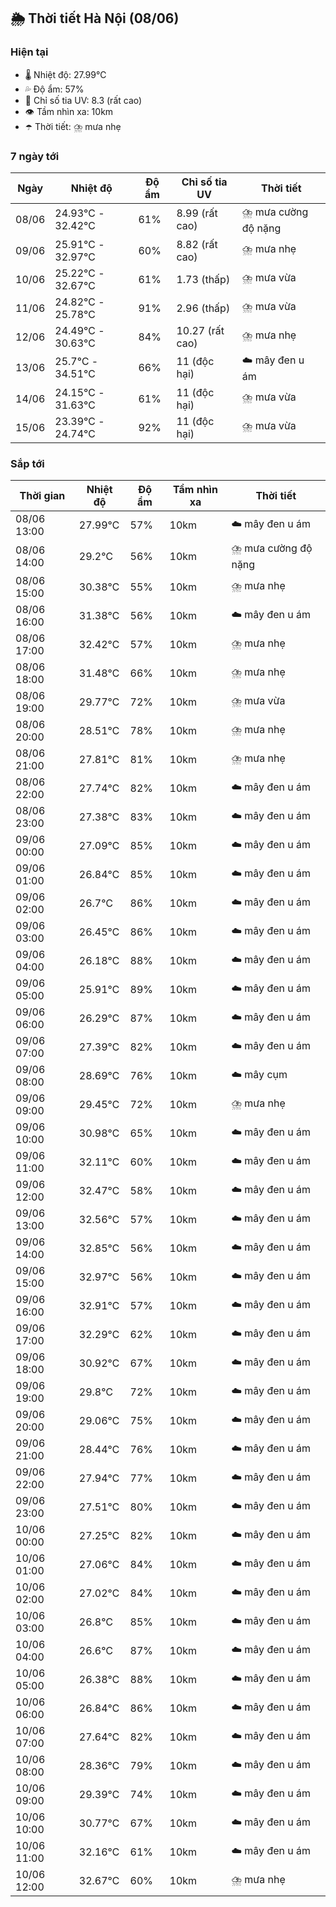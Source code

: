 ## 🌦️ Thời tiết Hà Nội (08/06)

### Hiện tại

- 🌡️ Nhiệt độ: 27.99℃
- 💦 Độ ẩm: 57%
- 🌟 Chỉ số tia UV: 8.3 (rất cao)
- 👁️ Tầm nhìn xa: 10km
- ☂️ Thời tiết: ⛈️ mưa nhẹ

### 7 ngày tới

| Ngày | Nhiệt độ | Độ ẩm | Chỉ số tia UV | Thời tiết |
| --- | --- | --- | --- | --- |
| 08/06 | 24.93℃ - 32.42℃ | 61% | 8.99 (rất cao) | ⛈️ mưa cường độ nặng |
| 09/06 | 25.91℃ - 32.97℃ | 60% | 8.82 (rất cao) | ⛈️ mưa nhẹ |
| 10/06 | 25.22℃ - 32.67℃ | 61% | 1.73 (thấp) | ⛈️ mưa vừa |
| 11/06 | 24.82℃ - 25.78℃ | 91% | 2.96 (thấp) | ⛈️ mưa vừa |
| 12/06 | 24.49℃ - 30.63℃ | 84% | 10.27 (rất cao) | ⛈️ mưa nhẹ |
| 13/06 | 25.7℃ - 34.51℃ | 66% | 11 (độc hại) | ☁️ mây đen u ám |
| 14/06 | 24.15℃ - 31.63℃ | 61% | 11 (độc hại) | ⛈️ mưa vừa |
| 15/06 | 23.39℃ - 24.74℃ | 92% | 11 (độc hại) | ⛈️ mưa vừa |

### Sắp tới

| Thời gian | Nhiệt độ | Độ ẩm | Tầm nhìn xa | Thời tiết |
| --- | --- | --- | --- | --- |
| 08/06 13:00 | 27.99℃ | 57% | 10km | ☁️ mây đen u ám |
| 08/06 14:00 | 29.2℃ | 56% | 10km | ⛈️ mưa cường độ nặng |
| 08/06 15:00 | 30.38℃ | 55% | 10km | ⛈️ mưa nhẹ |
| 08/06 16:00 | 31.38℃ | 56% | 10km | ☁️ mây đen u ám |
| 08/06 17:00 | 32.42℃ | 57% | 10km | ⛈️ mưa nhẹ |
| 08/06 18:00 | 31.48℃ | 66% | 10km | ⛈️ mưa nhẹ |
| 08/06 19:00 | 29.77℃ | 72% | 10km | ⛈️ mưa vừa |
| 08/06 20:00 | 28.51℃ | 78% | 10km | ⛈️ mưa nhẹ |
| 08/06 21:00 | 27.81℃ | 81% | 10km | ⛈️ mưa nhẹ |
| 08/06 22:00 | 27.74℃ | 82% | 10km | ☁️ mây đen u ám |
| 08/06 23:00 | 27.38℃ | 83% | 10km | ☁️ mây đen u ám |
| 09/06 00:00 | 27.09℃ | 85% | 10km | ☁️ mây đen u ám |
| 09/06 01:00 | 26.84℃ | 85% | 10km | ☁️ mây đen u ám |
| 09/06 02:00 | 26.7℃ | 86% | 10km | ☁️ mây đen u ám |
| 09/06 03:00 | 26.45℃ | 86% | 10km | ☁️ mây đen u ám |
| 09/06 04:00 | 26.18℃ | 88% | 10km | ☁️ mây đen u ám |
| 09/06 05:00 | 25.91℃ | 89% | 10km | ☁️ mây đen u ám |
| 09/06 06:00 | 26.29℃ | 87% | 10km | ☁️ mây đen u ám |
| 09/06 07:00 | 27.39℃ | 82% | 10km | ☁️ mây đen u ám |
| 09/06 08:00 | 28.69℃ | 76% | 10km | ☁️ mây cụm |
| 09/06 09:00 | 29.45℃ | 72% | 10km | ⛈️ mưa nhẹ |
| 09/06 10:00 | 30.98℃ | 65% | 10km | ☁️ mây đen u ám |
| 09/06 11:00 | 32.11℃ | 60% | 10km | ☁️ mây đen u ám |
| 09/06 12:00 | 32.47℃ | 58% | 10km | ☁️ mây đen u ám |
| 09/06 13:00 | 32.56℃ | 57% | 10km | ☁️ mây đen u ám |
| 09/06 14:00 | 32.85℃ | 56% | 10km | ☁️ mây đen u ám |
| 09/06 15:00 | 32.97℃ | 56% | 10km | ☁️ mây đen u ám |
| 09/06 16:00 | 32.91℃ | 57% | 10km | ☁️ mây đen u ám |
| 09/06 17:00 | 32.29℃ | 62% | 10km | ☁️ mây đen u ám |
| 09/06 18:00 | 30.92℃ | 67% | 10km | ☁️ mây đen u ám |
| 09/06 19:00 | 29.8℃ | 72% | 10km | ☁️ mây đen u ám |
| 09/06 20:00 | 29.06℃ | 75% | 10km | ☁️ mây đen u ám |
| 09/06 21:00 | 28.44℃ | 76% | 10km | ☁️ mây đen u ám |
| 09/06 22:00 | 27.94℃ | 77% | 10km | ☁️ mây đen u ám |
| 09/06 23:00 | 27.51℃ | 80% | 10km | ☁️ mây đen u ám |
| 10/06 00:00 | 27.25℃ | 82% | 10km | ☁️ mây đen u ám |
| 10/06 01:00 | 27.06℃ | 84% | 10km | ☁️ mây đen u ám |
| 10/06 02:00 | 27.02℃ | 84% | 10km | ☁️ mây đen u ám |
| 10/06 03:00 | 26.8℃ | 85% | 10km | ☁️ mây đen u ám |
| 10/06 04:00 | 26.6℃ | 87% | 10km | ☁️ mây đen u ám |
| 10/06 05:00 | 26.38℃ | 88% | 10km | ☁️ mây đen u ám |
| 10/06 06:00 | 26.84℃ | 86% | 10km | ☁️ mây đen u ám |
| 10/06 07:00 | 27.64℃ | 82% | 10km | ☁️ mây đen u ám |
| 10/06 08:00 | 28.36℃ | 79% | 10km | ☁️ mây đen u ám |
| 10/06 09:00 | 29.39℃ | 74% | 10km | ☁️ mây đen u ám |
| 10/06 10:00 | 30.77℃ | 67% | 10km | ☁️ mây đen u ám |
| 10/06 11:00 | 32.16℃ | 61% | 10km | ☁️ mây đen u ám |
| 10/06 12:00 | 32.67℃ | 60% | 10km | ⛈️ mưa nhẹ |
